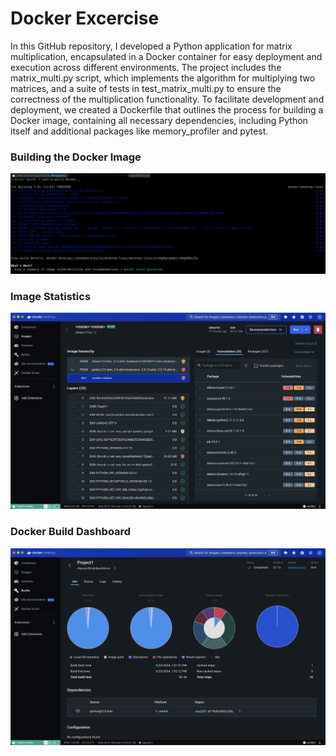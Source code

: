 # Docker Excercise
In this GitHub repository, I developed a Python application for matrix multiplication, encapsulated in a Docker container for easy deployment and execution across different environments. The project includes the matrix_multi.py script, which implements the algorithm for multiplying two matrices, and a suite of tests in test_matrix_multi.py to ensure the correctness of the multiplication functionality. To facilitate development and deployment, we created a Dockerfile that outlines the process for building a Docker image, containing all necessary dependencies, including Python itself and additional packages like memory_profiler and pytest.

### Building the Docker Image
![This is an example screenshot](https://github.com/Leon-Long-Portfolio/Software-Engineering-EC530/blob/main/Docker/images/Screenshot%202024-03-23%20at%2014.04.19.png)

### Image Statistics

![This is an example screenshot](https://github.com/Leon-Long-Portfolio/Software-Engineering-EC530/blob/main/Docker/images/Screenshot%202024-03-23%20at%2014.11.53.png)

### Docker Build Dashboard
![This is an example screenshot](https://github.com/Leon-Long-Portfolio/Software-Engineering-EC530/blob/main/Docker/images/Screenshot%202024-03-23%20at%2014.04.39.png)
